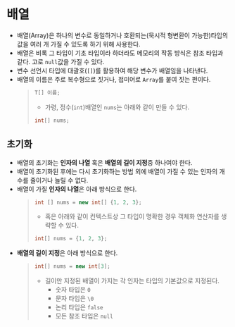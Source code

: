 # 배열
- 배열(Array)은 하나의 변수로 동일하거나 호환되는(묵시적 형변환이 가능한)타입의 값을 여러 개 가질 수 있도록 하기 위해 사용한다.
- 배열은 비록 그 타입이 기초 타입이라 하더라도 메모리의 작동 방식은 참조 타입과 같다. 고로 `null`값을 가질 수 있다.
- 변수 선언시 타입에 대괄호(`[]`)를 활용하여 해당 변수가 배열임을 나타낸다.
- 배열의 이름은 주로 복수형으로 짓거나, 접미어로 `Array`를 붙여 짓는 편이다.
    >```java
    > T[] 이름; 
    >```
    > - 가령, 정수(`int`)배열인 `nums`는 아래와 같이 만들 수 있다.
    >```java
    > int[] nums; 
    >```

## 초기화
- 배열의 초기화는 **인자의 나열** 혹은 **배열의 길이 지정**중 하나여야 한다.
- 배열이 초기화된 후에는 다시 초기화하는 방법 외에 배열이 가질 수 있는 인자의 개수를 줄이거나 늘릴 수 없다.
- 배열이 가질 **인자의 나열**은 아래 방식으로 한다.
    >```java
    > int [] nums = new int[] {1, 2, 3}; 
    >```
    > - 혹은 아래와 같이 컨텍스트상 그 타입이 명확한 경우 객체화 연산자를 생략할 수 있다.
    >```java
    > int[] nums = {1, 2, 3}; 
    >```
- **배열의 길이 지정**은 아래 방식으로 한다.
    >```java
    > int[] nums = new int[3]; 
    >```
    > - 길이만 지정된 배열이 가지는 각 인자는 타입의 기본값으로 지정된다.
    >   - 숫자 타입은 `0`
    >   - 문자 타입은 `\0`
    >   - 논리 타입은 `false`
    >   - 모든 참조 타입은 `null`

